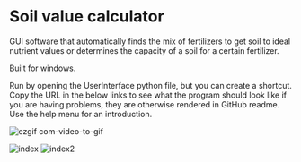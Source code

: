  #  Soil value calculator
 
GUI software that automatically finds the mix of fertilizers to get soil to ideal nutrient values or determines the capacity of a soil for a certain fertilizer.

Built for windows.

Run by opening the UserInterface python file, but you can create a shortcut. Copy the URL in the below links to see what the program should look like if you are having problems, they are otherwise rendered in GitHub readme. Use the help menu for an introduction.

![ezgif com-video-to-gif](https://user-images.githubusercontent.com/69740744/109637999-64db8500-7b45-11eb-8560-d2b9da3d1af7.gif)

![index](https://user-images.githubusercontent.com/69740744/106995733-6fd60c00-6777-11eb-9f27-24a279baeecd.png)
![index2](https://user-images.githubusercontent.com/69740744/106995738-72386600-6777-11eb-9cba-3e7f8e4b6cbd.png)

